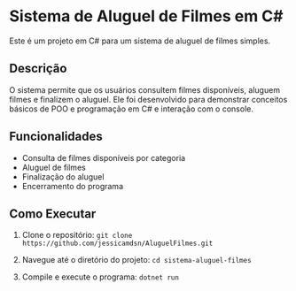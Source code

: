 # Sistema de Aluguel de Filmes em C#

Este é um projeto em C# para um sistema de aluguel de filmes simples.

## Descrição

O sistema permite que os usuários consultem filmes disponíveis, aluguem filmes e finalizem o aluguel. Ele foi desenvolvido para demonstrar conceitos básicos de POO e programação em C# e interação com o console.

## Funcionalidades

- Consulta de filmes disponíveis por categoria
- Aluguel de filmes
- Finalização do aluguel
- Encerramento do programa

## Como Executar

1. Clone o repositório:
   `git clone https://github.com/jessicamdsn/AluguelFilmes.git`

2. Navegue até o diretório do projeto:
   `cd sistema-aluguel-filmes`
   
4. Compile e execute o programa:
   `dotnet run`
